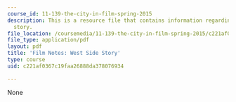 ```yaml
---
course_id: 11-139-the-city-in-film-spring-2015
description: This is a resource file that contains information regarding west side
  story.
file_location: /coursemedia/11-139-the-city-in-film-spring-2015/c221af0367c19faa26888da378076934_MIT11_139S15_WestSideStory.pdf
file_type: application/pdf
layout: pdf
title: 'Film Notes: West Side Story'
type: course
uid: c221af0367c19faa26888da378076934

---
```

None